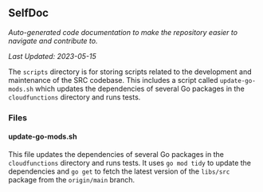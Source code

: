 <!--- START SELFDOC --->
## SelfDoc
_Auto-generated code documentation to make the repository easier to navigate and contribute to._

_Last Updated: 2023-05-15_

The `scripts` directory is for storing scripts related to the development and maintenance of the SRC codebase. This includes a script called `update-go-mods.sh` which updates the dependencies of several Go packages in the `cloudfunctions` directory and runs tests.

### Files
#### update-go-mods.sh
This file updates the dependencies of several Go packages in the `cloudfunctions` directory and runs tests. It uses `go mod tidy` to update the dependencies and `go get` to fetch the latest version of the `libs/src` package from the `origin/main` branch.

<!--- END SELFDOC --->